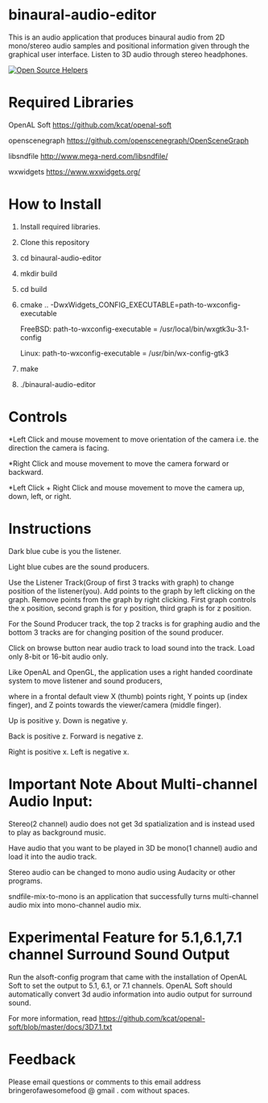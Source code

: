 # binaural-audio-editor
This is an audio application that produces binaural audio from 2D mono/stereo audio samples and positional information given through the graphical user interface. Listen to 3D audio through stereo headphones.

[![Open Source Helpers](https://www.codetriage.com/adct-the-experimenter/binaural-audio-editor/badges/users.svg)](https://www.codetriage.com/adct-the-experimenter/binaural-audio-editor)

# Required Libraries
OpenAL Soft https://github.com/kcat/openal-soft

openscenegraph https://github.com/openscenegraph/OpenSceneGraph

libsndfile http://www.mega-nerd.com/libsndfile/

wxwidgets https://www.wxwidgets.org/


# How to Install

1. Install required libraries.
2. Clone this repository
3. cd binaural-audio-editor
4. mkdir build
5. cd build
6. cmake .. -DwxWidgets_CONFIG_EXECUTABLE=path-to-wxconfig-executable
    
    FreeBSD: path-to-wxconfig-executable = /usr/local/bin/wxgtk3u-3.1-config
    
    Linux: path-to-wxconfig-executable = /usr/bin/wx-config-gtk3
7. make
8. ./binaural-audio-editor

# Controls

  *Left Click and mouse movement to move orientation of the camera i.e. the direction the camera is facing.
  
  *Right Click and mouse movement to move the camera forward or backward.
  
  *Left Click + Right Click and mouse movement to move the camera up, down, left, or right.

# Instructions

  
  Dark blue cube is you the listener. 
  
  Light blue cubes are the sound producers.

  Use the Listener Track(Group of first 3 tracks with graph) to change position of the listener(you). 
  Add points to the graph by left clicking on the graph. Remove points from the graph by right clicking.
  First graph controls the x position, second graph is for y position, third graph is for z position.
  
  For the Sound Producer track, the top 2 tracks is for graphing audio and the bottom 3 tracks are for changing position of the sound producer.
  
  Click on browse button near audio track to load sound into the track. Load only 8-bit or 16-bit audio only.
  
  
  Like OpenAL and OpenGL, the application uses a right handed coordinate system to move listener and sound producers, 
  
  where in a frontal default view X (thumb) points right,  Y points up (index finger), and Z points towards the viewer/camera (middle finger). 
  
  Up is positive y. Down is negative y.
  
  Back is positive z. Forward is negative z.
  
  Right is positive x. Left is negative x.

# Important Note About Multi-channel Audio Input:
Stereo(2 channel) audio does not get 3d spatialization and is instead used to play as background music.

Have audio that you want to be played in 3D be mono(1 channel) audio
and load it into the audio track.

Stereo audio can be changed to mono audio using Audacity or other programs.

sndfile-mix-to-mono is an application that successfully turns multi-channel audio mix into mono-channel audio mix.

  
# Experimental Feature for 5.1,6.1,7.1 channel Surround Sound Output
Run the alsoft-config program that came with the installation of OpenAL Soft to
set the output to 5.1, 6.1, or 7.1 channels.
OpenAL Soft should automatically convert 3d audio information into audio output for surround sound.

For more information, read https://github.com/kcat/openal-soft/blob/master/docs/3D7.1.txt 

# Feedback 
Please email questions or comments to this email address bringerofawesomefood @ gmail . com without spaces.

